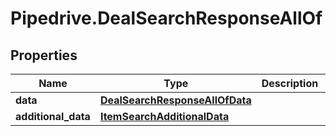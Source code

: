 # Pipedrive.DealSearchResponseAllOf

## Properties

Name | Type | Description | Notes
------------ | ------------- | ------------- | -------------
**data** | [**DealSearchResponseAllOfData**](DealSearchResponseAllOfData.md) |  | [optional] 
**additional_data** | [**ItemSearchAdditionalData**](ItemSearchAdditionalData.md) |  | [optional] 



